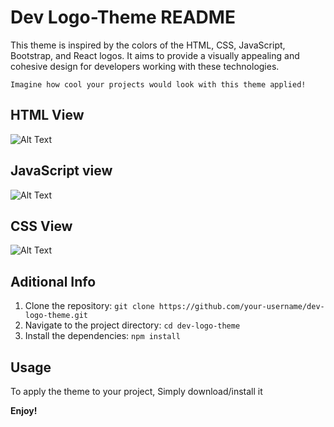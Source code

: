 # Dev Logo-Theme README

This theme is inspired by the colors of the HTML, CSS, JavaScript, Bootstrap, and React logos. It aims to provide a visually appealing and cohesive design for developers working with these technologies.

`Imagine how cool your projects would look with this theme applied!`

## HTML View
![Alt Text](images/html-image.png)

## JavaScript view
![Alt Text](images/JS-image.png)

## CSS View
![Alt Text](images/css-image.png)



## Aditional Info

1. Clone the repository: `git clone https://github.com/your-username/dev-logo-theme.git`
2. Navigate to the project directory: `cd dev-logo-theme`
3. Install the dependencies: `npm install`

## Usage

To apply the theme to your project, Simply download/install it



**Enjoy!**
